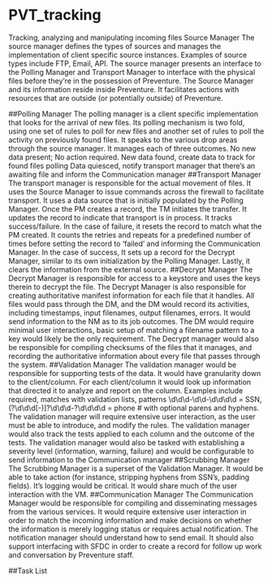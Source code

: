 # PVT_tracking
Tracking, analyzing and manipulating incoming files
Source Manager
The source manager defines the types of sources and manages the implementation of client specific source instances.  Examples of source types include FTP, Email, API.  The source manager presents an interface to the Polling Manager and Transport Manager to interface with the physical files before they’re in the possession of Preventure.  The Source Manager and its information reside inside Preventure. It facilitates actions with resources that are outside (or potentially outside) of Preventure.

##Polling Manager
The polling manager is a client specific implementation that looks for the arrival of new files.  Its polling mechanism is two fold, using one set of rules to poll for new files and another set of rules to poll the activity on previously found files. It speaks to the various drop areas through the source manager.   It manages each of three outcomes.
No new data present; No action required.
New data found, create data to track for found files polling
Data quiesced, notify transport manager that there’s an awaiting file and inform the Communication manager
##Transport Manager
The transport manager is responsible for the actual movement of files.  It uses the Source Manager to issue commands across the firewall to facilitate transport.  It uses a data source that is initially populated by the Polling Manager.   Once the PM creates a record, the TM initiates the transfer. It updates the record to indicate that transport is in process.  It tracks success/failure.  In the case of failure, it resets the record to match what the PM created.  It counts the retries and repeats for a predefined number of times before setting the record to ‘failed’ and informing the Communication Manager.  In the case of success, It sets up a record for the Decrypt Manager, similar to its own initialization by the Polling Manager. Lastly, it clears the information from the external source.
##Decrypt Manager
The Decrypt Manager is responsible for access to a keystore and uses the keys therein to decrypt the file.  The Decrypt Manager is also responsible for creating authoritative manifest information for each file that it handles.  All files would pass through the DM, and the DM would record its activities, including timestamps, input filenames, output filenames, errors. It would send information to the NM as to its job outcomes.  The DM would require minimal user interactions, basic setup of matching a filename pattern to a key would likely be the only requirement.  The Decrypt manager would also be responsible for compiling checksums of the files that it manages, and recording the authoritative information about every file that passes through the system. 
##Validation Manager
The validation manager would be responsible for supporting tests of the data. It would have granularity down to the client/column.  For each client/column it would look up information that directed it to analyze and report on the column.  Examples include required, matches with validation lists, patterns \d\d\d-\d\d-\d\d\d\d = SSN,(?\d\d\d[-)]?\d\d\d-?\d\d\d\d = phone # with optional parens and hyphens.  
The validation manager will require extensive user interaction, as the user must be able to introduce, and modify the rules.  The validation manager would also track the tests applied to each column and the outcome of the tests.  The validation manager would also be tasked with establishing a severity level (information, warning, failure) and would be configurable to send information to the Communication manager 
##Scrubbing Manager
The Scrubbing Manager is a superset of the Validation Manager. It would be able to take action (for instance, stripping hyphens from SSN’s, padding fields).  It’s logging would be critical. It would share much of the user interaction with the VM.
##Communication Manager 
The Communication Manager would be responsible for compiling and disseminating messages from the various services.  It would require extensive user interaction in order to match the incoming information and make decisions on whether the information is merely logging status or requires actual notification.  The notification manager should understand how to send email.  It should also support interfacing with SFDC in order to create a record for  follow up work and conversation by Preventure staff.

##Task List
